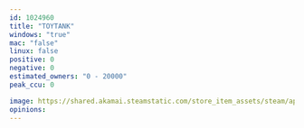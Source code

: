 ```yaml
---
id: 1024960
title: "TOYTANK"
windows: "true"
mac: "false"
linux: false
positive: 0
negative: 0
estimated_owners: "0 - 20000"
peak_ccu: 0

image: https://shared.akamai.steamstatic.com/store_item_assets/steam/apps/1024960/header.jpg?t=1551339875
opinions:
---
```


